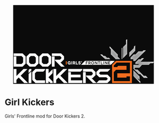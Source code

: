 <div align="center">
  <img src="https://raw.githubusercontent.com/beanpuppy/girl-kickers/refs/heads/main/mod_image.jpg" alt="logo">
</div>

# Girl Kickers
Girls' Frontline mod for Door Kickers 2.
